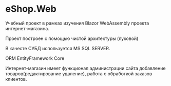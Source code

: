 # eShop.Web

Учебный проект в рамках изучения Blazor WebAssembly проекта интернет-магазина.

Проект построен с помощью чистой архитектуры (луковой)

В качесте СУБД используется MS SQL SERVER.

ORM EntityFramework Core

Интернет-магазин имеет функционал администрации сайта добавление товаров(редактирование удаление), работа с обработкой заказов клиентов.
